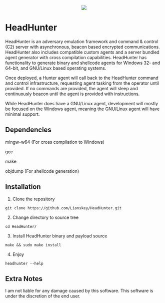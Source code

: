 
<p align="center">
  <img src="https://github.com/shellph1sh/shellph1sh.github.io/assets/55106700/38a0993b-569d-4a87-9742-675d2759407f">
</p>

# HeadHunter
HeadHunter is an adversary emulation framework and command & control (C2) server with asynchronous, beacon based encrypted communications. HeadHunter also includes compatible custom agents and a server bundled agent generator with cross compilation capabilities.
HeadHunter has functionality to generate binary and shellcode agents for Windows 32- and 64-bit, and GNU/Linux based operating systems. 

Once deployed, a Hunter agent will call back to the HeadHunter command and control infrastructure, requesting agent tasking from the operator until provided. If no commands are provided, the agent will sleep and continuously beacon until the agent is provided with instructions.  

While HeadHunter does have a GNU/Linux agent, development will mostly be focused on the Windows agent, meaning the GNU/Linux agent will have minimal support.

## Dependencies
mingw-w64 (For cross compilation to Windows)

gcc

make

objdump (For shellcode generation)

## Installation 

1. Clone the repository
``` 
git clone https://github.com/Lionskey/HeadHunter.git
```

2. Change directory to source tree
``` 
cd HeadHunter/
```

3. Install HeadHunter binary and payload source
```
make && sudo make install
```

4. Enjoy
``` 
headhunter --help
```

## Extra Notes

I am not liable for any damage caused by this software. This software is under the discretion of the end user.

